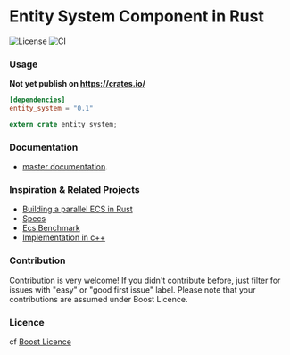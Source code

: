 # Entity System Component in Rust
![License](https://img.shields.io/badge/License-Boost%201.0-lightblue.svg) ![CI](https://github.com/EVaillant/entity-system-rs/workflows/CI/badge.svg)

### Usage

**Not yet publish on https://crates.io/**

```toml
[dependencies]
entity_system = "0.1"
```
```rust
extern crate entity_system;
```

### Documentation

- [master documentation](https://evaillant.github.io/entity-system-rs/doc/api/entity_system/index.html).

### Inspiration & Related Projects

- [Building a parallel ECS in Rust](http://kvark.github.io/ecs/rust/2017/03/08/specs.html)
- [Specs](https://github.com/amethyst/specs)
- [Ecs Benchmark](https://github.com/lschmierer/ecs_bench)
- [Implementation in c++](https://github.com/EVaillant/entity_system)

### Contribution

Contribution is very welcome! If you didn't contribute before, just filter for issues with "easy" or "good first issue" label. Please note that your contributions are assumed under Boost Licence.

### Licence

cf [Boost Licence](http://www.boost.org/LICENSE_1_0.txt)